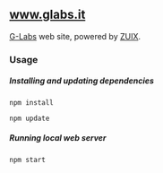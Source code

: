 ## www.glabs.it

[G-Labs](http://glabs.it) web site, powered by [ZUIX](https://genielabs.github.io/zuix).

### Usage

##### Installing and updating dependencies

```npm install```

```npm update```

##### Running local web server

```npm start```